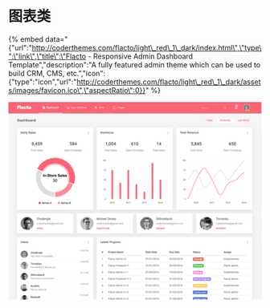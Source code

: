 # 图表类

{% embed data="{\"url\":\"http://coderthemes.com/flacto/light\_red\_1\_dark/index.html\",\"type\":\"link\",\"title\":\"Flacto - Responsive Admin Dashboard Template\",\"description\":\"A fully featured admin theme which can be used to build CRM, CMS, etc.\",\"icon\":{\"type\":\"icon\",\"url\":\"http://coderthemes.com/flacto/light\_red\_1\_dark/assets/images/favicon.ico\",\"aspectRatio\":0}}" %}

![](../../.gitbook/assets/image%20%2820%29.png)

